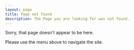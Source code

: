 ```yaml
---
layout: page
title: Page not found
description: The Page you are looking for was not found.
---
```


Sorry, that page doesn't appear to be here.

Please use the menu above to navigate the site.
